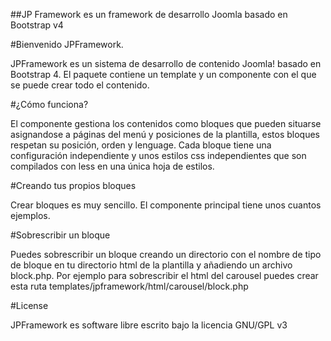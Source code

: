 ##JP Framework es un framework de desarrollo Joomla basado en Bootstrap v4

#Bienvenido JPFramework.

JPFramework es un sistema de desarrollo de contenido Joomla! basado en Bootstrap 4. El paquete contiene un template y un componente con el que se puede crear todo el contenido.

#¿Cómo funciona?

El componente gestiona los contenidos como bloques que pueden situarse asignandose a páginas del menú y posiciones de la plantilla, estos bloques respetan su posición, orden y lenguage. Cada bloque tiene una configuración independiente y unos estilos css independientes que son compilados con less en una única hoja de estilos.

#Creando tus propios bloques

Crear bloques es muy sencillo. El componente principal tiene unos cuantos ejemplos.

#Sobrescribir un bloque

Puedes sobrescribir un bloque creando un directorio con el nombre de tipo de bloque en tu directorio html de la plantilla y añadiendo un archivo block.php. Por ejemplo para sobrescribir el html del carousel puedes crear esta ruta templates/jpframework/html/carousel/block.php

#License

JPFramework es software libre escrito bajo la licencia GNU/GPL v3
